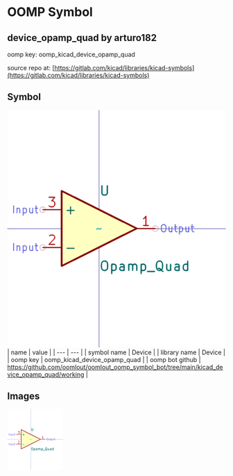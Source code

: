 # OOMP Symbol  
## device_opamp_quad  by arturo182  
  
oomp key: oomp_kicad_device_opamp_quad  
  
source repo at: [https://gitlab.com/kicad/libraries/kicad-symbols](https://gitlab.com/kicad/libraries/kicad-symbols)  
## Symbol  
  
[![working.png](working_600.png)](working.png)  
| name | value | 
| --- | --- | 
| symbol name | Device | 
| library name | Device | 
| oomp key | oomp_kicad_device_opamp_quad | 
| oomp bot github | https://github.com/oomlout/oomlout_oomp_symbol_bot/tree/main/kicad_device_opamp_quad/working | 
## Images  
  
[![working.png](working_140.png)](working.png)  
